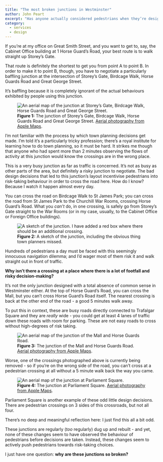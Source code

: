 ```yaml
---
title: "The most broken junctions in Westminster"
author: John Peart
excerpt: "Has anyone actually considered pedestrians when they’re designing these things?"
category:
  - services
  - design
---
```


If you’re at my office on Great Smith Street, and you want to get to, say, the Cabinet Office building at 1 Horse Guard’s Road, your best route is to walk straight up Storey’s Gate.

That route is definitely the shortest to get you from point A to point B. In order to make it to point B, though, you have to negotiate a particularly baffling junction at the intersection of Storey’s Gate, Birdcage Walk, Horse Guards Road and Great George Street.

It’s baffling because it is completely ignorant of the actual behaviours exhibited by people using this junction.

<figure>
  <img src="/assets/images/posts/2018/02/18/whitehalls-broken-junctions/whitehalls-broken-junction-aerial.png" alt="An aerial map of the junction at Storey’s Gate, Birdcage Walk, Horse Guards Road and Great George Street.">
  <figcaption>
    <strong>Figure 1:</strong>
    The junction of Storey’s Gate, Birdcage Walk, Horse Guards Road and Great George Street.
    <a href="https://maps.apple.com/?q=51.501367,-0.129838&amp;sll=51.501367,-0.129838&amp;sspn=0.003009,0.007918&amp;t=h" title="Open Aerial photography from Apple Maps in new window" target="_blank">Aerial photography from Apple Maps</a>.
  </figcaption>
</figure>

I’m not familiar with the process by which town planning decisions get made. I’m told it’s a particularly tricky profession; there’s a royal institute for learning how to do town planning, so it must be hard. It strikes me though that anyone who had spent more than 2 minutes observing the flows of activity at this junction would know the crossings are in the wrong place.

This is a very busy junction as far as traffic is concerned. It’s not as busy as other parts of the area, but definitely a risky junction to negotiate. The bad design decisions that led to this junction’s layout incentivise pedestrians into risk-taking behaviour in order to cross the road here. How do I know? Because I watch it happen almost every day.

You can cross the road on Birdcage Walk to St James Park; you can cross the road from St James Park to the Churchill War Rooms, crossing Horse Guard’s Road. What you *can’t* do, in one crossing, is safely go from Storey’s Gate straight to the War Rooms (or in my case, usually, to the Cabinet Office or Foreign Office buildings).

<figure>
  <img src="/assets/images/posts/2018/02/18/whitehalls-broken-junctions/whitehalls-broken-junction-sketch.png" alt="A sketch of the junction. I have added a red box where there should be an additional crossing.">
  <figcaption>
    <strong>Figure 2:</strong>
    A sketch of the junction, including the obvious thing town planners missed.
  </figcaption>
</figure>

Hundreds of pedestrians a day must be faced with this seemingly innocuous navigation dilemma; and I’d wager most of them risk it and walk straight out in front of traffic.

**Why isn’t there a crossing at a place where there is a lot of footfall and risky decision-making?**

It’s not the only junction designed with a total absence of common sense in Westminster either. At the top of Horse Guard’s Road, you can cross the Mall, but you can’t cross Horse Guard’s Road itself. The nearest crossing is back at the other end of the road - a good 5 minutes walk away.

To put this in context, these are busy roads directly connected to Trafalgar Square and they are *really* wide - you could get at least 4 lanes of traffic down these roads with room for parking. These are not easy roads to cross without high-degrees of risk taking.

<figure>
  <img src="/assets/images/posts/2018/02/18/whitehalls-broken-junctions/whitehalls-broken-junction-aerial2.png" alt="An aerial map of the junction of the Mall and Horse Guards Road.">
  <figcaption>
    <strong>Figure 3:</strong>
    The junction of the Mall and Horse Guards Road.
    <a href="https://maps.apple.com/?q=51.505856,-0.130749&amp;sll=51.505856,-0.130749&amp;sspn=0.003009,0.007918&amp;t=h" title="Open Aerial photography from Apple Maps in new window" target="_blank">Aerial photography from Apple Maps</a>.
  </figcaption>
</figure>

Worse, one of the crossings photographed above is currently being removed - so if you’re on the wrong side of the road, you can’t cross at a pedestrian crossing at all without a 5 minute walk back the way you came.

<figure>
  <img src="/assets/images/posts/2018/02/18/whitehalls-broken-junctions/whitehalls-broken-junction-aerial3.png" alt="An aerial map of the junction at Parliament Square.">
  <figcaption>
    <strong>Figure 4:</strong>
    The junction at Parliament Square.
    <a href="https://maps.apple.com/?q=51.501061,-0.126233&amp;sll=51.501061,-0.126233&amp;sspn=0.003462,0.005816&amp;t=h" title="Open Aerial photography from Apple Maps in new window" target="_blank">Aerial photography from Apple Maps</a>.
  </figcaption>
</figure>

Parliament Square is another example of these odd little design decisions. There are pedestrian crossings on 3 sides of this crossroads, but not all four.

There’s no deep and meaningful reflection here: I just find this all a bit odd.

These junctions are regularly (*too* regularly) dug up and rebuilt - and yet, none of these changes seem to have observed the behaviour of pedestrians before decisions are taken. Instead, these changes seem to actively push pedestrians towards risk-taking choices.

I just have one question: **why are these junctions so broken?**
